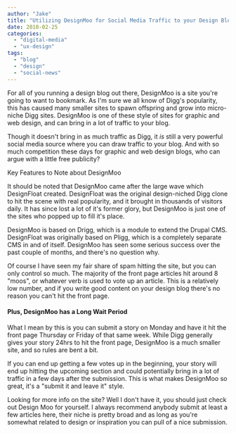 ```yaml
---
author: "Jake"
title: "Utilizing DesignMoo for Social Media Traffic to your Design Blog"
date: 2010-02-25
categories: 
  - "digital-media"
  - "ux-design"
tags: 
  - "blog"
  - "design"
  - "social-news"
---
```


For all of you running a design blog out there, DesignMoo is a site you're going to want to bookmark. As I'm sure we all know of Digg's popularity, this has caused many smaller sites to spawn offspring and grow into micro-niche Digg sites. DesignMoo is one of these style of sites for graphic and web design, and can bring in a lot of traffic to your blog.

<!--more-->

Though it doesn't bring in as much traffic as Digg, it _is_ still a very powerful social media source where you can draw traffic to your blog. And with so much competition these days for graphic and web design blogs, who can argue with a little free publicity?

Key Features to Note about DesignMoo

It should be noted that DesignMoo came after the large wave which DesignFloat created. DesignFloat was the original design-niched Digg clone to hit the scene with real popularity, and it brought in thousands of visitors daily. It has since lost a lot of it's former glory, but DesignMoo is just one of the sites who popped up to fill it's place.

DesignMoo is based on Drigg, which is a module to extend the Drupal CMS. DesignFloat was originally based on Pligg, which is a completely separate CMS in and of itself. DesignMoo has seen some serious success over the past couple of months, and there's no question why.

Of course I have seen my fair share of spam hitting the site, but you can only control so much. The majority of the front page articles hit around 8 "moos", or whatever verb is used to vote up an article. This is a relatively low number, and if you write good content on your design blog there's no reason you can't hit the front page.

#### Plus, DesignMoo has a Long Wait Period

What I mean by this is you can submit a story on Monday and have it hit the front page Thursday or Friday of that same week. While Digg generally gives your story 24hrs to hit the front page, DesignMoo is a much smaller site, and so rules are bent a bit.

If you can end up getting a few votes up in the beginning, your story will end up hitting the upcoming section and could potentially bring in a lot of traffic in a few days after the submission. This is what makes DesignMoo so great, it's a "submit it and leave it" style.

Looking for more info on the site? Well I don't have it, you should just check out Design Moo for yourself. I always recommend anybody submit at least a few articles here, their niche is pretty broad and as long as you're somewhat related to design or inspiration you can pull of a nice submission.
